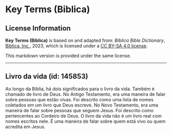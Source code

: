 # Key Terms (Biblica)

## License Information

**Key Terms (Biblica)** is based on and adapted from: _Biblica Bible Dictionary_, [Biblica, Inc.](https://www.biblica.com/), 2023, which is licensed under a [CC BY-SA 4.0 license](https://creativecommons.org/licenses/by-sa/4.0/legalcode.en).

This markdown version is provided under the same license.



--------------------------------

## Livro da vida (id: 145853)

Ao longo da Bíblia, há dois significados para o livro da vida. Também é chamado de livro de Deus. No Antigo Testamento, era uma maneira de falar sobre pessoas que estão vivas. Foi descrito como uma lista de nomes coletados em um livro que Deus escreve. No Novo Testamento, era uma maneira de falar sobre pessoas que seguem Jesus. Foi descrito como pertencentes ao Cordeiro de Deus. O livro da vida não é um livro real com nomes escritos nele. É uma maneira de falar sobre quem está vivo ou quem acredita em Jesus.


